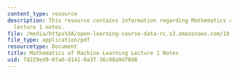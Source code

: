 ```yaml
---
content_type: resource
description: This resource contains information regarding Mathematics of machine learning
  lecture 1 notes.
file: /media/https%3A/open-learning-course-data-rc.s3.amazonaws.com/18-657-mathematics-of-machine-learning-fall-2015/7d229ed907a6d1410a3736c98a9d78d8_MIT18_657F15_L1.pdf
file_type: application/pdf
resourcetype: Document
title: Mathematics of Machine Learning Lecture 1 Notes
uid: 7d229ed9-07a6-d141-0a37-36c98a9d78d8
---
```

